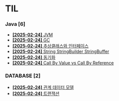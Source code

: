 # TIL
 
### Java [6]
- [**[2025-02-24]**  JVM](https://github.com/A-lass/TIL/blob/main/Java/JVM.md)
- [**[2025-02-24]**  GC](https://github.com/A-lass/TIL/blob/main/Java/GC.md)
- [**[2025-02-24]**  추상클래스와 인터페이스](https://github.com/A-lass/TIL/blob/main/Java/추상클래스와_인터페이스.md)
- [**[2025-02-24]**  String StringBuilder StringBuffer](https://github.com/A-lass/TIL/blob/main/Java/String_StringBuilder_StringBuffer.md)
- [**[2025-02-24]**  동기화](https://github.com/A-lass/TIL/blob/main/Java/동기화.md)
- [**[2025-02-24]**  Call By Value vs Call By Reference](https://github.com/A-lass/TIL/blob/main/Java/Call_By_Value_vs_Call_By_Reference.md)
### DATABASE [2]
- [**[2025-02-24]**  관계 데이터 모델](https://github.com/A-lass/TIL/blob/main/DATABASE/관계_데이터_모델.md)
- [**[2025-02-24]**  트랜잭션](https://github.com/A-lass/TIL/blob/main/DATABASE/트랜잭션.md)
